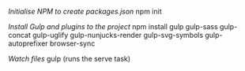 *Initialise NPM to create packages.json*
npm init

*Install Gulp and plugins to the project*
npm install gulp gulp-sass gulp-concat gulp-uglify gulp-nunjucks-render gulp-svg-symbols gulp-autoprefixer browser-sync

*Watch files*
gulp (runs the serve task)
